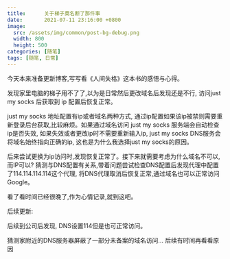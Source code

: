 ```yaml
---
title:      关于梯子莫名断了那件事
date:       2021-07-11 23:16:00 +0800
image: 
  src: /assets/img/common/post-bg-debug.png
  width: 800
  height: 500
categories: [随笔]
tags: [随笔, 日常]
---
```


今天本来准备更新博客,写写看《人间失格》这本书的感悟与心得。

发现家里电脑的梯子用不了了,以为是日常然后更改域名后发现还是不行, 访问just my socks 后获取到 ip 配置后恢复正常。

just my socks 地址配置有ip或者域名两种方式, 通过ip配置如果该ip被禁则需要重新登录后台获取,比较麻烦。如果通过域名访问 just my socks 服务端会自动检查ip是否失效, 如果失效或者更改ip时不需要重新输入ip, just my socks DNS服务会将域名始终指向正确的ip, 这也是为什么我选择just my socks的原因。

后来尝试更换为ip访问时,发现恢复正常了。接下来就需要考虑为什么域名不可以, 而IP可以?  猜测与DNS配置有关系,带着问题尝试检查DNS配置后发现代理中配置了114.114.114.114这个代理, 将DNS代理取消后恢复正常,通过域名也可以正常访问Google。

看了看时间已经很晚了,作为心情记录,就到这吧。

后续更新:

后续到公司后发现, DNS设置114但是也可正常访问。

猜测家附近的DNS服务器屏蔽了一部分未备案的域名访问... 后续有时间再看看原因
